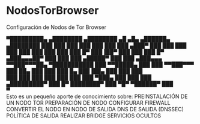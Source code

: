 # NodosTorBrowser
Configuración de Nodos de Tor Browser


▀█████████▄     ▄████████  ▄████████    ▄█   ▄█▄  ▄██████▄     ▄████████ 
  ███    ███   ███    ███ ███    ███   ███ ▄███▀ ███    ███   ███    ███ 
  ███    ███   ███    ███ ███    █▀    ███▐██▀   ███    ███   ███    █▀  
 ▄███▄▄▄██▀    ███    ███ ███         ▄█████▀    ███    ███  ▄███▄▄▄     
▀▀███▀▀▀██▄  ▀███████████ ███        ▀▀█████▄    ███    ███ ▀▀███▀▀▀     
  ███    ██▄   ███    ███ ███    █▄    ███▐██▄   ███    ███   ███        
  ███    ███   ███    ███ ███    ███   ███ ▀███▄ ███    ███   ███        
▄█████████▀    ███    █▀  ████████▀    ███   ▀█▀  ▀██████▀    ███        
                                       ▀                                 
Esto es un pequeño aporte de conocimiento sobre:
          PREINSTALACIÓN DE UN NODO TOR
          PREPARACIÓN DE NODO
          CONFIGURAR FIREWALL
          CONVERTIR EL NODO EN NODO DE SALIDA
          DNS DE SALIDA (DNSSEC)
          POLÍTICA DE SALIDA
          REALIZAR BRIDGE
          SERVICIOS OCULTOS
